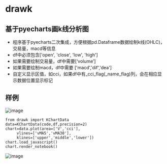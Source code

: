 # drawk
## 基于pyecharts画k线分析图
   * 程序基于pyecharts二次集成，方便根据pd.Dataframe数据绘制k线(OHLC)，交易量，macd等信息
   * df中必须包含['open', 'close', 'low', 'high']
   * 如果需要绘制交易量，df中需要[‘volume’]
   * 如果需要绘制macd，df中需要 ['macd','dif','dea']
   * 自定义显示区值，如cci，如果df中有_cci_flag(_name_flag)列，会在相应显示数据位置显示标记
## 样例
![image](https://github.com/luckfu/drawk/raw/master/df.png)

```
from drawk import KChartData
data=KChartData(code,df,precision=2)
chart=data.plot(area=['V','cci'], 
     vlines=['vMA5','vMA30'],
     klines=['upper','middle','lower'])
chart.load_javascript()
chart.render_notebook()
```
![image](https://github.com/luckfu/drawk/raw/master/drawk.gif)

